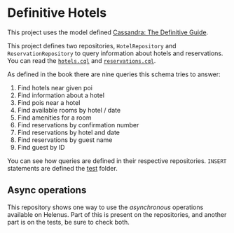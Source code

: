 # Definitive Hotels
This project uses the model defined [Cassandra: The Definitive Guide](https://www.oreilly.com/library/view/cassandra-the-definitive/9781098115159/).

This project defines two repositories, `HotelRepository` and `ReservationRepository`
to query information about hotels and reservations. You can read the [`hotels.cql`](src/main/resources/hotels.cql) and [`reservations.cql`](src/main/resources/reservations.cql).

As defined in the book there are nine queries this schema tries to answer:

1. Find hotels near given poi
1. Find information about a hotel
1. Find pois near a hotel
1. Find available rooms by hotel / date
1. Find amenities for a room
1. Find reservations by confirmation number
1. Find reservations by hotel and date
1. Find reservations by guest name
1. Find guest by ID

You can see how queries are defined in their respective repositories. `INSERT` 
statements are defined the [test](src/test/scala/net/nmoncho/helenus/examples) folder.

## Async operations
This repository shows one way to use the _asynchronous_ operations available on Helenus.
Part of this is present on the repositories, and another part is on the tests, be sure
to check both.
